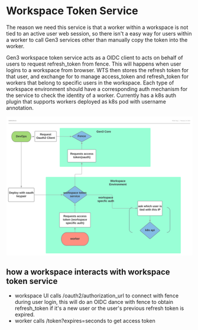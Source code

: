 # Workspace Token Service
The reason we need this service is that a worker within a workspace is not tied to an active user web session, so there isn't a easy way for users within a worker to call Gen3 services other than manually copy the token into the worker.

Gen3 workspace token service acts as a OIDC client to acts on behalf of users to request refresh_token from fence. This will happens when user logins to a workspace from browser. WTS then stores the refresh token for that user, and exchange for to manage access_token and refresh_token for workers that belong to specific users in the workspace.
Each type of workspace environment should have a corresponding auth mechanism for the service to check the identity of a worker.
Currently has a k8s auth plugin that supports workers deployed as k8s pod with username annotation.

<img src="./architecture.svg">

## how a workspace interacts with workspace token service
- workspace UI calls /oauth2/authorization_url to connect with fence during user login, this will do an OIDC dance with fence to obtain refresh_token if it's a new user or the user's previous refresh token is expired.
- worker calls /token?expires=seconds to get access token
